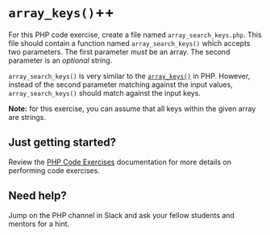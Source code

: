 # `array_keys()`++

For this PHP code exercise, create a file named `array_search_keys.php`. This file should contain a function named `array_search_keys()` which accepts two parameters. The first parameter *must* be an array. The second parameter is an *optional* string.

`array_search_keys()` is very similar to the [`array_keys()`](http://php.net/array_keys) in PHP. However, instead of the second parameter matching against the input values, `array_search_keys()` should match against the input keys.

**Note:** for this exercise, you can assume that all keys within the given array are strings.   

## Just getting started?
Review the [PHP Code Exercises](https://github.com/CodeLouisville/back-end-php/tree/master/exercises) documentation for more details on performing code exercises.

## Need help?
Jump on the PHP channel in Slack and ask your fellow students and mentors for a hint.